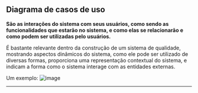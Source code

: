 ## Diagrama de casos de uso

**São as interações do sistema com seus usuários, como sendo as funcionalidades que estarão no sistema, e como elas se relacionarão e como podem ser utilizadas pelo usuários.**

É bastante relevante dentro da construção de um sistema de qualidade, mostrando aspectos dinâmicos do sistema, como ele pode ser utilizado de diversas formas, proporciona uma representação contextual do sistema, e indicam a forma como o sistema interage com as entidades externas.

Um exemplo:
![image](https://github.com/JoaoIto/Sistemas-De-Informacao/assets/78181193/38f3e908-a25d-4f48-a999-d359bf83dc38)

---
